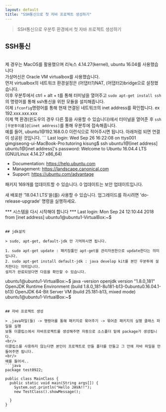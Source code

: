 ```yaml
---
layout: default
title: "SSH통신으로 첫 자바 프로젝트 생성하기"
---
```


> SSH통신으로 우분투 환경에서 첫 자바 프로젝트 생성하기

## SSH통신

<br/>
제 경우는 MacOS를 활용했으며 리눅스 4.14.27(kernel), ubuntu 16.04를 사용했습니다
<br/>
가상머신은 Oracle VM virtualbox를 사용했습니다.
<br/>
먼저 virtualbox의 네트워크 환경설정은 (어댑터1)NAT, (어댑터2)bridge으로 설정했습니다.
<br/>
이후 우분투에서 ctrl + alt + t를 통해 터미널을 열어주고 <code>sudo apt-get install ssh</code>의 명령어를 통해 ssh통신을 위한 모듈을 설치해줍니다.
<br/>
이제 <code>ifconfig</code>명령어를 통해 현재 연결된 네트워크의 inet address를 확인합니다. ex 192.xxx.xxx.xxx
<br/>
이제 맥 환경(윈도우의 경우 다른 툴을 사용할 수 있습니다)에서 터미널을 열어준 후 <code>ssh [우분투이름]@[inet address]</code>를 통해 우분투에 접속해줍니다.
<br/>
예를 들어, ubuntu1@192.168.0.0 이런식으로 적어주시면 됩니다. 아래처럼 되면 연결이 성공된 것입니다.
```
Last login: Wed Sep 26 16:22:08 on ttys001
gimgiseong-ui-MacBook-Pro:tutoring kisung$ ssh ubuntu1@[inet address] 
ubuntu1@[inet address]'s password: 
Welcome to Ubuntu 16.04.4 LTS (GNU/Linux 4.14.27 x86_64)

 * Documentation:  https://help.ubuntu.com
 * Management:     https://landscape.canonical.com
 * Support:        https://ubuntu.com/advantage

패키지 169개를  업데이트할 수 있습니다.
0 업데이트는 보안 업데이트입니다.

새 배포판 '18.04.1 LTS'을(를) 사용할 수 있습니다.
업그레이드를 하시려면 'do-release-upgrade' 명령을 실행하세요.

*** 시스템을 다시 시작해야 합니다 ***
Last login: Mon Sep 24 12:10:44 2018 from [inet address]
ubuntu1@ubuntu1-VirtualBox:~$ 

```

## jdk설치

> sudo, apt-get, default-jdk 만 기억하시면 됩니다.

1. sudo apt-get update : 패키징툴인 apt-get을 관리자권한으로 update한다는 의미입니다.
2. sudo apt-get install default-jdk : java develop kit를 본인 우분투에 설치한다는 의미입니다.
설치가 완료되었다면 다음을 확인할 수 있습니다.
```
ubuntu1@ubuntu1-VirtualBox:~$ java -version
openjdk version "1.8.0_181"
OpenJDK Runtime Environment (build 1.8.0_181-8u181-b13-0ubuntu0.16.04.1-b13)
OpenJDK 64-Bit Server VM (build 25.181-b13, mixed mode)
ubuntu1@ubuntu1-VirtualBox:~$ 
```

## 자바 프로젝트 생성

> .java파일(들) -> 명령어를 통해 패키지로 묶어주기 -> 묶어준 패키지의 실행 클래스 파일을 실행
보통 이클립스에서 자바프로젝트를 생성해주면 자동으로 소스폴더 밑에 package가 생성됩니다.
<br/>
이클립스를 사용하지 않는다면 본인이 프로젝트로 만들 폴더를 만들고 그 안에 자바 파일을 만들어주면 됩니다. 
<br/>
예를 들어서..
```java
package test0922;

public class MainClass {
  public static void main(String args[]) { 
    System.out.println("Hello JAVA!!");
    new TestClass().showMessage();

  }
}
```
